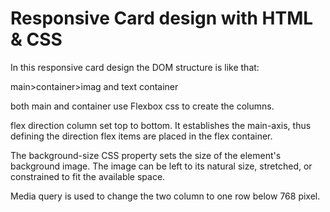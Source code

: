 # Responsive Card design with HTML & CSS

In this responsive card design the DOM structure is like that:

main>container>imag and text container

both main and container use Flexbox css to create the columns.

flex direction column set top to bottom. It establishes the main-axis, thus defining the direction flex items are placed in the flex container.

The background-size CSS property sets the size of the element's background image. The image can be left to its natural size, stretched, or constrained to fit the available space.

Media query is used to change the two column to one row below 768 pixel.
